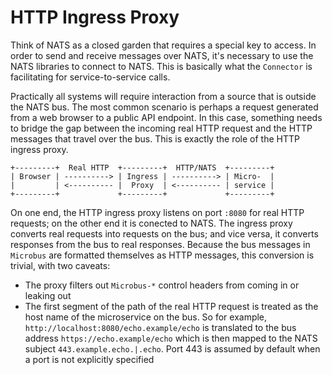 # HTTP Ingress Proxy

Think of NATS as a closed garden that requires a special key to access. In order to send and receive messages over NATS, it's necessary to use the NATS libraries to connect to NATS. This is basically what the `Connector` is facilitating for service-to-service calls.

Practically all systems will require interaction from a source that is outside the NATS bus. The most common scenario is perhaps a request generated from a web browser to a public API endpoint. In this case, something needs to bridge the gap between the incoming real HTTP request and the HTTP messages that travel over the bus. This is exactly the role of the HTTP ingress proxy.


```
+---------+  Real HTTP  +---------+  HTTP/NATS  +---------+
| Browser | ----------> | Ingress | ----------> | Micro-  |
|         | <---------- |  Proxy  | <---------- | service |
+---------+             +---------+             +---------+
```

On one end, the HTTP ingress proxy listens on port `:8080` for real HTTP requests; on the other end it is conected to NATS. The ingress proxy converts real requests into requests on the bus; and vice versa, it converts responses from the bus to real responses. Because the bus messages in `Microbus` are formatted themselves as HTTP messages, this conversion is trivial, with two caveats:
* The proxy filters out `Microbus-*` control headers from coming in or leaking out
* The first segment of the path of the real HTTP request is treated as the host name of the microservice on the bus. So for example, `http://localhost:8080/echo.example/echo` is translated to the bus address `https://echo.example/echo` which is then mapped to the NATS subject `443.example.echo.|.echo`. Port 443 is assumed by default when a port is not explicitly specified

